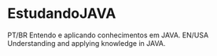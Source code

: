 # EstudandoJAVA
PT/BR Entendo e aplicando conhecimentos em JAVA. EN/USA Understanding and applying knowledge in JAVA.
